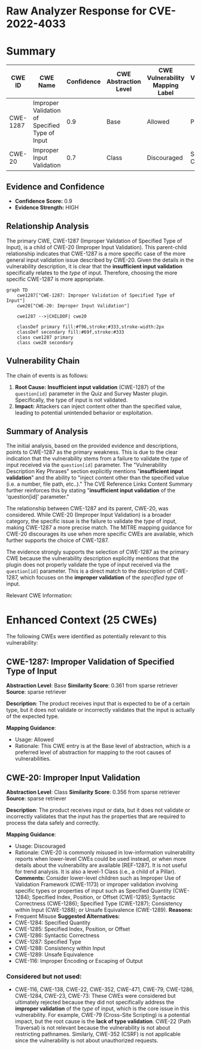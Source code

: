 # Raw Analyzer Response for CVE-2022-4033

# Summary
| CWE ID | CWE Name | Confidence | CWE Abstraction Level | CWE Vulnerability Mapping Label | CWE-Vulnerability Mapping Notes |
|---|---|---|---|---|---|
| CWE-1287 | Improper Validation of Specified Type of Input | 0.9 | Base | Allowed | Primary CWE |
| CWE-20 | Improper Input Validation | 0.7 | Class | Discouraged | Secondary Candidate |

## Evidence and Confidence

*   **Confidence Score:** 0.9
*   **Evidence Strength:** HIGH

## Relationship Analysis
The primary CWE, CWE-1287 (Improper Validation of Specified Type of Input), is a child of CWE-20 (Improper Input Validation). This parent-child relationship indicates that CWE-1287 is a more specific case of the more general input validation issue described by CWE-20. Given the details in the vulnerability description, it is clear that the **insufficient input validation** specifically relates to the *type* of input. Therefore, choosing the more specific CWE-1287 is more appropriate.

```mermaid
graph TD
    cwe1287["CWE-1287: Improper Validation of Specified Type of Input"]
    cwe20["CWE-20: Improper Input Validation"]

    cwe1287 -->|CHILDOF| cwe20

    classDef primary fill:#f96,stroke:#333,stroke-width:2px
    classDef secondary fill:#69f,stroke:#333
    class cwe1287 primary
    class cwe20 secondary
```

## Vulnerability Chain
The chain of events is as follows:
1.  **Root Cause:** **Insufficient input validation** (CWE-1287) of the `question[id]` parameter in the Quiz and Survey Master plugin. Specifically, the type of input is not validated.
2.  **Impact:** Attackers can inject content other than the specified value, leading to potential unintended behavior or exploitation.

## Summary of Analysis
The initial analysis, based on the provided evidence and descriptions, points to CWE-1287 as the primary weakness. This is due to the clear indication that the vulnerability stems from a failure to validate the *type* of input received via the `question[id]` parameter. The "Vulnerability Description Key Phrases" section explicitly mentions "**insufficient input validation**" and the ability to "inject content other than the specified value (i.e. a number, file path, etc..)." The CVE Reference Links Content Summary further reinforces this by stating "**insufficient input validation** of the 'question[id]' parameter."

The relationship between CWE-1287 and its parent, CWE-20, was considered. While CWE-20 (Improper Input Validation) is a broader category, the specific issue is the failure to validate the *type* of input, making CWE-1287 a more precise match. The MITRE mapping guidance for CWE-20 discourages its use when more specific CWEs are available, which further supports the choice of CWE-1287.

The evidence strongly supports the selection of CWE-1287 as the primary CWE because the vulnerability description explicitly mentions that the plugin does not properly validate the type of input received via the `question[id]` parameter. This is a direct match to the description of CWE-1287, which focuses on the **improper validation** of the *specified type* of input.

Relevant CWE Information:

# Enhanced Context (25 CWEs)
The following CWEs were identified as potentially relevant to this vulnerability:

## CWE-1287: Improper Validation of Specified Type of Input
**Abstraction Level**: Base
**Similarity Score**: 0.361 from sparse retriever
**Source**: sparse retriever

**Description**:
The product receives input that is expected to be of a certain type, but it does not validate or incorrectly validates that the input is actually of the expected type.

**Mapping Guidance**:
- Usage: Allowed
- Rationale: This CWE entry is at the Base level of abstraction, which is a preferred level of abstraction for mapping to the root causes of vulnerabilities.

## CWE-20: Improper Input Validation
**Abstraction Level**: Class
**Similarity Score**: 0.356 from sparse retriever
**Source**: sparse retriever

**Description**:
The product receives input or data, but it does
        not validate or incorrectly validates that the input has the
        properties that are required to process the data safely and
        correctly.

**Mapping Guidance**:
- Usage: Discouraged
- Rationale: CWE-20 is commonly misused in low-information vulnerability reports when lower-level CWEs could be used instead, or when more details about the vulnerability are available [REF-1287]. It is not useful for trend analysis. It is also a level-1 Class (i.e., a child of a Pillar).
**Comments:** Consider lower-level children such as Improper Use of Validation Framework (CWE-1173) or improper validation involving specific types or properties of input such as Specified Quantity (CWE-1284); Specified Index, Position, or Offset (CWE-1285); Syntactic Correctness (CWE-1286); Specified Type (CWE-1287); Consistency within Input (CWE-1288); or Unsafe Equivalence (CWE-1289).
**Reasons:**
- Frequent Misuse
**Suggested Alternatives:**
- CWE-1284: Specified Quantity
- CWE-1285: Specified Index, Position, or Offset
- CWE-1286: Syntactic Correctness
- CWE-1287: Specified Type
- CWE-1288: Consistency within Input
- CWE-1289: Unsafe Equivalence
- CWE-116: Improper Encoding or Escaping of Output

### Considered but not used:
*   CWE-116, CWE-138, CWE-22, CWE-352, CWE-471, CWE-79, CWE-1286, CWE-1284, CWE-23, CWE-73: These CWEs were considered but ultimately rejected because they did not specifically address the **improper validation** of the *type* of input, which is the core issue in this vulnerability. For example, CWE-79 (Cross-Site Scripting) is a potential impact, but the root cause is the **lack of type validation**. CWE-22 (Path Traversal) is not relevant because the vulnerability is not about restricting pathnames. Similarly, CWE-352 (CSRF) is not applicable since the vulnerability is not about unauthorized requests.